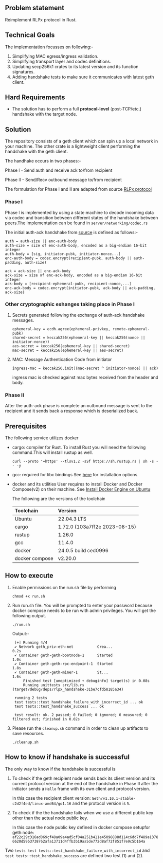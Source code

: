 ## Problem statement

Reimplement RLPx protocol in Rust.

## Technical Goals

The implementation focusses on following:-

1. Simplifying MAC egress/ingress validation.
2. Simplifying transport layer and codec definitions.
3. Updating secp256k1 crates to its latest version and its function signatures.
4. Adding handshake tests to make sure it communicates with latest geth client.

## Hard Requirements

- The solution has to perform a full **protocol-level** (post-TCP/etc.) handshake with the target node.

## Solution

The repository consists of a geth client which can spin up a local network in your machine. The other crate is a lightweight client performing
the handshake with the geth client.

The handhake occurs in two phases:-

Phase I - Send auth and receive ack to/from recipient

Phase II - Send/Recv outbound message to/from recipient

The formulation for Phase I and II are adapted from source [RLPx protocol](https://hackmd.io/@Nhlanhla/SJv3wnhMK)

### Phase I

Phase I is implemented by using a state machine to decode incoming data via codec and transition between different states of the handshake between peers.The implementation can be found in `server/networking/codec.rs`

The initial auth-ack handshake from [source](https://hackmd.io/@Nhlanhla/SJv3wnhMK) is defined as follows:-

```
auth = auth-size || enc-auth-body
auth-size = size of enc-auth-body, encoded as a big-endian 16-bit integer
auth-body = [sig, initiator-pubk, initiator-nonce...]
enc-auth-body = codec.encrypt(recipient-pubk, auth-body || auth-padding, auth-size)

ack = ack-size || enc-ack-body
ack-size = size of enc-ack-body, encoded as a big-endian 16-bit integer
ack-body = [recipient-ephemeral-pubk, recipient-nonce,...]
enc-ack-body = codec.encrypt(initiator-pubk, ack-body || ack-padding, ack-size)
```

### Other cryptographic exhanges taking place in Phase I

1. Secrets generated following the exchange of auth-ack handshake messages.
   ```
   ephemeral-key = ecdh.agree(ephemeral-privkey, remote-ephemeral-pubk)
   shared-secret = keccak256(ephemeral-key || keccak256(nonce || initiator-nonce))
   aes-secret = keccak256(ephemeral-key || shared-secret)
   mac-secret = keccak256(ephemeral-key || aes-secret)
   ```
2. MAC: Message Authentication Code from initiator
   ```
   ingress-mac = keccak256.init((mac-secret ^ initiator-nonce) || ack)
   ```
   ingress mac is checked against mac bytes received from the header and body.

### Phase II

After the auth-ack phase is complete an outbound message is sent to the recipient and it sends
back a response which is deserialized back.

## Prerequisites

The following service utilizes docker

- cargo: compiler for Rust.
  To install Rust you will need the following command.This will install rustup as well.
  ```
  curl --proto '=https' --tlsv1.2 -sSf https://sh.rustup.rs | sh -s -- -y
  ```
- gcc: required for libc bindings
  See [here](https://phoenixnap.com/kb/install-gcc-ubuntu) for installation options.

- docker and its utilities
  User requires to install Docker and Docker Compose(v2) on their machine. See [Install Docker Engine on Ubuntu](https://docs.docker.com/engine/install/ubuntu/)

  The following are the versions of the toolchain

  | Toolchain      | Version                       |
  | :------------- | :---------------------------- |
  | Ubuntu         | 22.04.3 LTS                   |
  | cargo          | 1.72.0 (103a7ff2e 2023-08-15) |
  | rustup         | 1.26.0                        |
  | gcc            | 11.4.0                        |
  | docker         | 24.0.5 build ced0996          |
  | docker compose | v2.20.0                       |

## How to execute

1. Enable permissions on the run.sh file by performing
   ```
   chmod +x run.sh
   ```
2. Run run.sh file. You will be prompted to enter your password because docker compose needs to be run with
   admin privileges. You will get the following output.

   ```
   ./run.sh
   ```

   Output:-

   ```
    [+] Running 4/4
    ✔ Network geth_priv-eth-net           Crea...                             0.2s
    ✔ Container geth-geth-bootnode-1      Started                             1.0s
    ✔ Container geth-geth-rpc-endpoint-1  Started                             1.8s
    ✔ Container geth-geth-miner-1         St...                               1.6s
        Finished test [unoptimized + debuginfo] target(s) in 0.08s
        Running unittests src/lib.rs (target/debug/deps/rlpx_handshake-31be7cfd58185a34)

    running 2 tests
    test tests::test_handshake_failure_with_incorrect_id ... ok
    test tests::test_handshake_success ... ok

    test result: ok. 2 passed; 0 failed; 0 ignored; 0 measured; 0 filtered out; finished in 0.02s
   ```

3. Please run the `cleanup.sh` command in order to clean up artifacts to save resources.
   ```
   ./cleanup.sh
   ```

## How to know if handshake is successful

The only way to know if the handshake is successful is

1. To check if the geth recipient node sends back its client version and its current protocol version at the end of the
   handshake in Phase II after the initiator sends a `Hello` frame with its own client and protocol version.

   In this case the recipient client version: `Geth/v1.10.1-stable-c2d2f4ed/linux-amd64/go1.16`
   and the protocol version is `5`.

2. To check if the the handshake fails when we use a different public key other than the actual node public key.

   In this case the node public key defined in docker compose setupfor geth node:
   `af22c29c316ad069cf48a09a4ad5cf04a251b411e45098888d114c6dd7f489a13786620d5953738762afa13711d4ffb3b19aa5de772d8af72f851f7e9c5b164a`

Two `tests test tests::test_handshake_failure_with_incorrect_id` and `test tests::test_handshake_success` are defined two test (1) and (2).
